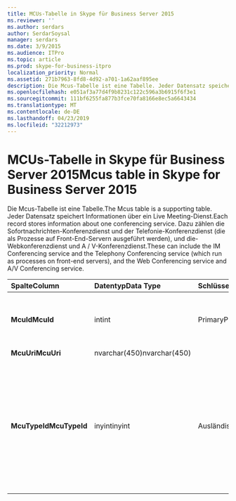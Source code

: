 ```yaml
---
title: MCUs-Tabelle in Skype für Business Server 2015
ms.reviewer: ''
ms.author: serdars
author: SerdarSoysal
manager: serdars
ms.date: 3/9/2015
ms.audience: ITPro
ms.topic: article
ms.prod: skype-for-business-itpro
localization_priority: Normal
ms.assetid: 271b7963-8fd8-4d92-a701-1a62aaf895ee
description: Die Mcus-Tabelle ist eine Tabelle. Jeder Datensatz speichert Informationen über ein Live Meeting-Dienst. Dazu zählen die Sofortnachrichten-Konferenzdienst und der Telefonie-Konferenzdienst (die als Prozesse auf Front-End-Servern ausgeführt werden), und die-Webkonferenzdienst und A / V-Konferenzdienst.
ms.openlocfilehash: e051af3a77d4f9b8231c122c596a3b6915f6f3e1
ms.sourcegitcommit: 111bf6255fa877b3fce70fa8166e8ec5a6643434
ms.translationtype: MT
ms.contentlocale: de-DE
ms.lasthandoff: 04/23/2019
ms.locfileid: "32212973"
---
```

# <a name="mcus-table-in-skype-for-business-server-2015"></a><span data-ttu-id="5d036-105">MCUs-Tabelle in Skype für Business Server 2015</span><span class="sxs-lookup"><span data-stu-id="5d036-105">Mcus table in Skype for Business Server 2015</span></span>
 
<span data-ttu-id="5d036-106">Die Mcus-Tabelle ist eine Tabelle.</span><span class="sxs-lookup"><span data-stu-id="5d036-106">The Mcus table is a supporting table.</span></span> <span data-ttu-id="5d036-107">Jeder Datensatz speichert Informationen über ein Live Meeting-Dienst.</span><span class="sxs-lookup"><span data-stu-id="5d036-107">Each record stores information about one conferencing service.</span></span> <span data-ttu-id="5d036-108">Dazu zählen die Sofortnachrichten-Konferenzdienst und der Telefonie-Konferenzdienst (die als Prozesse auf Front-End-Servern ausgeführt werden), und die-Webkonferenzdienst und A / V-Konferenzdienst.</span><span class="sxs-lookup"><span data-stu-id="5d036-108">These can include the IM Conferencing service and the Telephony Conferencing service (which run as processes on front-end servers), and the Web Conferencing service and A/V Conferencing service.</span></span> 
  
|<span data-ttu-id="5d036-109">**Spalte**</span><span class="sxs-lookup"><span data-stu-id="5d036-109">**Column**</span></span>|<span data-ttu-id="5d036-110">**Datentyp**</span><span class="sxs-lookup"><span data-stu-id="5d036-110">**Data Type**</span></span>|<span data-ttu-id="5d036-111">**Schlüssel/Index**</span><span class="sxs-lookup"><span data-stu-id="5d036-111">**Key/Index**</span></span>|<span data-ttu-id="5d036-112">**Details**</span><span class="sxs-lookup"><span data-stu-id="5d036-112">**Details**</span></span>|
|:-----|:-----|:-----|:-----|
|<span data-ttu-id="5d036-113">**McuId**</span><span class="sxs-lookup"><span data-stu-id="5d036-113">**McuId**</span></span> <br/> |<span data-ttu-id="5d036-114">int</span><span class="sxs-lookup"><span data-stu-id="5d036-114">int</span></span>  <br/> |<span data-ttu-id="5d036-115">Primary</span><span class="sxs-lookup"><span data-stu-id="5d036-115">Primary</span></span>  <br/> |<span data-ttu-id="5d036-116">Eindeutige Zahl, die Konferenzserver identifiziert.</span><span class="sxs-lookup"><span data-stu-id="5d036-116">Unique number identifying this conferencing server.</span></span>  <br/> |
|<span data-ttu-id="5d036-117">**McuUri**</span><span class="sxs-lookup"><span data-stu-id="5d036-117">**McuUri**</span></span> <br/> |<span data-ttu-id="5d036-118">nvarchar(450)</span><span class="sxs-lookup"><span data-stu-id="5d036-118">nvarchar(450)</span></span>  <br/> | <br/> | <br/> |
|<span data-ttu-id="5d036-119">**McuTypeId**</span><span class="sxs-lookup"><span data-stu-id="5d036-119">**McuTypeId**</span></span> <br/> |<span data-ttu-id="5d036-120">inyint</span><span class="sxs-lookup"><span data-stu-id="5d036-120">inyint</span></span>  <br/> | <span data-ttu-id="5d036-121">Ausländisch</span><span class="sxs-lookup"><span data-stu-id="5d036-121">Foreign</span></span> <br/> |<span data-ttu-id="5d036-122">Konferenzservertyp wie Conf:chat (für Sofortnachrichten) oder Conf:audio-video.</span><span class="sxs-lookup"><span data-stu-id="5d036-122">Conferencing server type, such as conf:chat (for IMs) or conf:audio-video.</span></span> <span data-ttu-id="5d036-123">Finden Sie weitere Informationen der [UriTypes-Tabelle](uritypes.md) .</span><span class="sxs-lookup"><span data-stu-id="5d036-123">See the [UriTypes table](uritypes.md) for more information.</span></span> <br/> |
   

